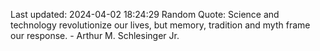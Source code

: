 Last updated: 2024-04-02 18:24:29
Random Quote: Science and technology revolutionize our lives, but memory, tradition and myth frame our response. - Arthur M. Schlesinger Jr.